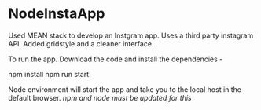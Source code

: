 # NodeInstaApp

Used MEAN stack to develop an Instgram app. Uses a third party instagram API. Added gridstyle and a cleaner interface. 

To run the app. Download the code and install the dependencies - 

npm install
npm run start

Node environment will start the app and take you to the local host in the default browser. 
*npm and node must be updated for this* 



